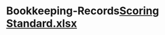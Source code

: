 # Bookkeeping-Records[Scoring Standard.xlsx](https://github.com/BlockMakeronline/Bookkeeping-Records/files/8330919/Scoring.Standard.xlsx)

